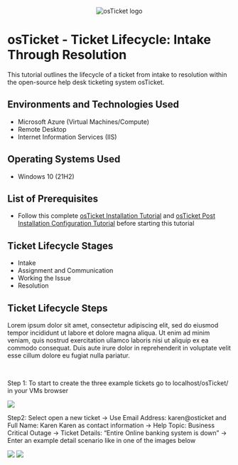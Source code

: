 <p align="center">
<img src="https://i.imgur.com/Clzj7Xs.png" alt="osTicket logo"/>
</p>

<h1>osTicket - Ticket Lifecycle: Intake Through Resolution</h1>
This tutorial outlines the lifecycle of a ticket from intake to resolution within the open-source help desk ticketing system osTicket.<br />

<h2>Environments and Technologies Used</h2>

- Microsoft Azure (Virtual Machines/Compute)
- Remote Desktop
- Internet Information Services (IIS)

<h2>Operating Systems Used </h2>

- Windows 10</b> (21H2)

<h2>List of Prerequisites</h2>

- Follow this complete [osTicket Installation Tutorial](https://github.com/alexanderdrodriguez/osticket-prereqs) and [osTicket Post Installation Configuration Tutorial](https://github.com/alexanderdrodriguez/post-install-config) before starting this tutorial

<h2>Ticket Lifecycle Stages</h2>

- Intake
- Assignment and Communication
- Working the Issue
- Resolution

<h2>Ticket Lifecycle Steps</h2>

<p></p>
<p>
Lorem ipsum dolor sit amet, consectetur adipiscing elit, sed do eiusmod tempor incididunt ut labore et dolore magna aliqua. Ut enim ad minim veniam, quis nostrud exercitation ullamco laboris nisi ut aliquip ex ea commodo consequat. Duis aute irure dolor in reprehenderit in voluptate velit esse cillum dolore eu fugiat nulla pariatur.
</p>
<br />

<p>
</p>
<p>Step 1: To start to create the three example tickets go to localhost/osTicket/ in your VMs browser</p>
<img src="https://i.gyazo.com/195361755337373d51865e00624fa3f7.png">
<p>Step2: Select open a new ticket -> Use Email Address: karen@osticket and Full Name: Karen Karen as contact information -> Help Topic: Business Critical Outage -> Ticket Details: “Entire Online banking system is down” -> Enter an example detail scenario like in one of the images below</p>
<img src="https://i.gyazo.com/ca8799de4ab5b0527ac9f393989f7420.png">
<img src="https://i.gyazo.com/5148b6dc6bed31a31690f14e9551a49e.png">
